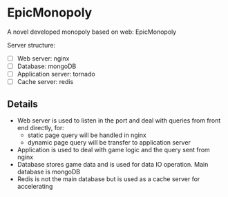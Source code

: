 # EpicMonopoly
A novel developed monopoly based on web: EpicMonopoly 

Server structure: 

- [ ] Web server: nginx
- [ ] Database: mongoDB
- [ ] Application server: tornado
- [ ] Cache server: redis

## Details

- Web server is used to listen in the port and deal with queries from front end directly, for:
	+ static page query will be handled in nginx
	+ dynamic page query will be transfer to application server
- Application is used to deal with game logic and the query sent from nginx
- Database stores game data and is used for data IO operation. Main database is mongoDB
- Redis is not the main database but is used as a cache server for accelerating


